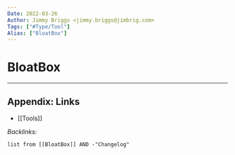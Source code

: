 ```yaml
---
Date: 2022-03-26
Author: Jimmy Briggs <jimmy.briggs@jimbrig.com>
Tags: ["#Type/Tool"]
Alias: ["BloatBox"]
---
```


# BloatBox

***

## Appendix: Links

- [[Tools]]

*Backlinks:*

```dataview
list from [[BloatBox]] AND -"Changelog"
```